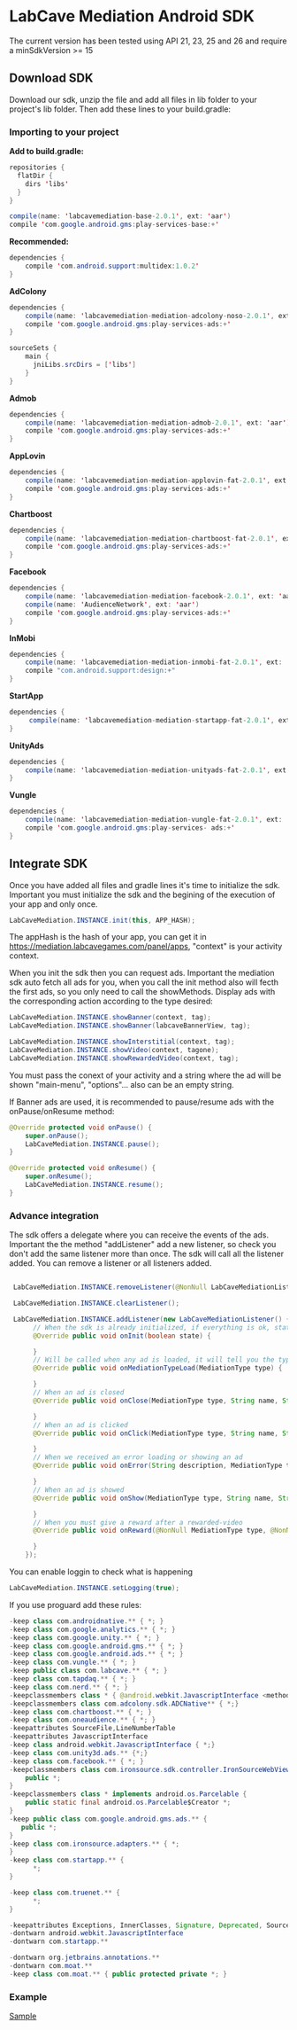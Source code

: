 LabCave Mediation Android SDK
=====
The current version has been tested using API 21, 23, 25 and 26 and require a minSdkVersion >= 15

## Download SDK

Download our sdk, unzip the file and add all files in lib folder to your project's lib folder. Then add these lines to your build.gradle:

### Importing to your project
**Add to build.gradle:**

```java
repositories {
  flatDir {
    dirs 'libs'
  }
} 
```

```java
compile(name: 'labcavemediation-base-2.0.1', ext: 'aar')
compile 'com.google.android.gms:play-services-base:+'
```

**Recommended:**

```java
dependencies {
    compile 'com.android.support:multidex:1.0.2'
}
```

**AdColony**

```java
dependencies {
    compile(name: 'labcavemediation-mediation-adcolony-noso-2.0.1', ext: 'aar')
    compile 'com.google.android.gms:play-services-ads:+'
}

sourceSets {
    main {
      jniLibs.srcDirs = ['libs']
    }
}
```
**Admob**

```java
dependencies {
    compile(name: 'labcavemediation-mediation-admob-2.0.1', ext: 'aar')
    compile 'com.google.android.gms:play-services-ads:+'
}
```

**AppLovin**

```java
dependencies {
    compile(name: 'labcavemediation-mediation-applovin-fat-2.0.1', ext: 'aar')
    compile 'com.google.android.gms:play-services-ads:+'
}
```

**Chartboost**

```java
dependencies {
    compile(name: 'labcavemediation-mediation-chartboost-fat-2.0.1', ext: 'aar')
    compile 'com.google.android.gms:play-services-ads:+'
}
```

**Facebook**

```java
dependencies {
    compile(name: 'labcavemediation-mediation-facebook-2.0.1', ext: 'aar')
    compile(name: 'AudienceNetwork', ext: 'aar')
    compile 'com.google.android.gms:play-services-ads:+'
}
```

**InMobi**

```java
dependencies {
    compile(name: 'labcavemediation-mediation-inmobi-fat-2.0.1', ext: 'aar')
    compile "com.android.support:design:+"
}
```

**StartApp**

```java
dependencies {
     compile(name: 'labcavemediation-mediation-startapp-fat-2.0.1', ext: 'aar')
}
```

**UnityAds**

```java
dependencies {
    compile(name: 'labcavemediation-mediation-unityads-fat-2.0.1', ext: 'aar')
}
```
**Vungle**

```java
dependencies {
    compile(name: 'labcavemediation-mediation-vungle-fat-2.0.1', ext: 'aar')
    compile 'com.google.android.gms:play-services- ads:+'
}
```


## Integrate SDK

Once you have added all files and gradle lines it's time to initialize the sdk. Important you must initialize the sdk and the begining of the execution of your app and only once.


```java
LabCaveMediation.INSTANCE.init(this, APP_HASH);
```
The appHash is the hash of your app, you can get it in https://mediation.labcavegames.com/panel/apps, "context" is your activity context.

When you init the sdk then you can request ads. Important the mediation sdk auto fetch all ads for you, when you call the init method also will fecth the first ads, so you only need to call the showMethods. Display ads with the corresponding action according to the type desired:

```java
LabCaveMediation.INSTANCE.showBanner(context, tag);
LabCaveMediation.INSTANCE.showBanner(labcaveBannerView, tag);

LabCaveMediation.INSTANCE.showInterstitial(context, tag);
LabCaveMediation.INSTANCE.showVideo(context, tagone);
LabCaveMediation.INSTANCE.showRewardedVideo(context, tag);
```
You must pass the conext of your activity and a string where the ad will be shown "main-menu", "options"... also can be an empty string.

If Banner ads are used, it is recommended to pause/resume ads with the onPause/onResume
method:

```java
@Override protected void onPause() {
    super.onPause();
    LabCaveMediation.INSTANCE.pause();
}

@Override protected void onResume() {
    super.onResume();
    LabCaveMediation.INSTANCE.resume();
}
```
### Advance integration

The sdk offers a delegate where you can receive the events of the ads. Important the the method "addListener"
add a new listener, so check you don't add the same listener more than once. The sdk will call all the listener added. You can remove a listener or all listeners added.

```java

 LabCaveMediation.INSTANCE.removeListener(@NonNull LabCaveMediationListener listener);

 LabCaveMediation.INSTANCE.clearListener();

 LabCaveMediation.INSTANCE.addListener(new LabCaveMediationListener() {
      // When the sdk is already initialized, if everything is ok, state will be true.
      @Override public void onInit(boolean state) {

      }
      // Will be called when any ad is loaded, it will tell you the type MediationType.BANNER, MediationType.INSTERSTITIAL and MediationType.REWARDED_VIDEO
      @Override public void onMediationTypeLoad(MediationType type) {

      }
      // When an ad is closed
      @Override public void onClose(MediationType type, String name, String extra) {

      }
      // When an ad is clicked
      @Override public void onClick(MediationType type, String name, String extra) {

      }
      // When we received an error loading or showing an ad
      @Override public void onError(String description, MediationType type, String extra) {

      }
      // When an ad is showed
      @Override public void onShow(MediationType type, String name, String extra, Info info) {

      }
      // When you must give a reward after a rewarded-video
      @Override public void onReward(@NonNull MediationType type, @NonNull String name, @NonNull String extra) {

      }
    });
```


You can enable loggin to check what is happening

```java
LabCaveMediation.INSTANCE.setLogging(true);
```

If you use proguard add these rules:

```java
-keep class com.androidnative.** { *; }
-keep class com.google.analytics.** { *; }
-keep class com.google.unity.** { *; }
-keep class com.google.android.gms.** { *; }
-keep class com.google.android.ads.** { *; }
-keep class com.vungle.** { *; }
-keep public class com.labcave.** { *; }
-keep class com.tapdaq.** { *; }
-keep class com.nerd.** { *; }
-keepclassmembers class * { @android.webkit.JavascriptInterface <methods>; }
-keepclassmembers class com.adcolony.sdk.ADCNative** { *;}
-keep class com.chartboost.** { *; }
-keep class com.oneaudience.** { *; }
-keepattributes SourceFile,LineNumberTable
-keepattributes JavascriptInterface
-keep class android.webkit.JavascriptInterface { *;}
-keep class com.unity3d.ads.** {*;}
-keep class com.facebook.** { *; }
-keepclassmembers class com.ironsource.sdk.controller.IronSourceWebView$JSInterface {
    public *;
}
-keepclassmembers class * implements android.os.Parcelable {
    public static final android.os.Parcelable$Creator *;
}
-keep public class com.google.android.gms.ads.** {
   public *;
}
-keep class com.ironsource.adapters.** { *;
}
-keep class com.startapp.** {
      *;
}

-keep class com.truenet.** {
      *;
}

-keepattributes Exceptions, InnerClasses, Signature, Deprecated, SourceFile,LineNumberTable, *Annotation*, EnclosingMethod
-dontwarn android.webkit.JavascriptInterface
-dontwarn com.startapp.**

-dontwarn org.jetbrains.annotations.**
-dontwarn com.moat.**
-keep class com.moat.** { public protected private *; }
```

### Example

[Sample](./app/src/main/java/com/labcave/labcavemediation/android/sample/MainActivity.java)